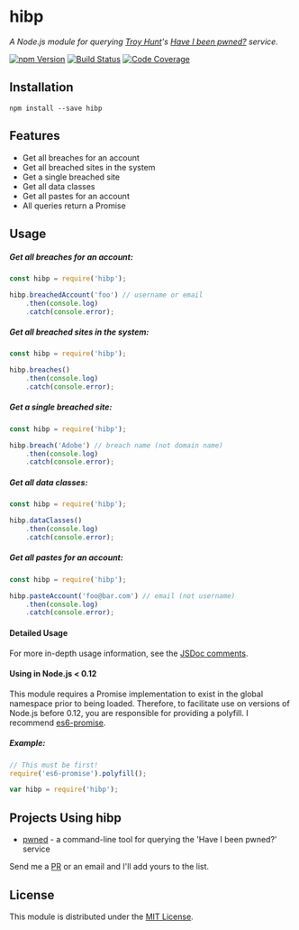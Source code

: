 # hibp

*A Node.js module for querying [Troy Hunt](http://www.troyhunt.com/)'s
[Have I been pwned?](https://haveibeenpwned.com/) service.*

[![npm Version][npm-image]][npm-url]
[![Build Status][travis-image]][travis-url]
[![Code Coverage][coveralls-image]][coveralls-url]

## Installation

```shell
npm install --save hibp
```

## Features

* Get all breaches for an account
* Get all breached sites in the system
* Get a single breached site
* Get all data classes
* Get all pastes for an account
* All queries return a Promise

## Usage

##### Get all breaches for an account:

```javascript
const hibp = require('hibp');

hibp.breachedAccount('foo') // username or email
    .then(console.log)
    .catch(console.error);
```

##### Get all breached sites in the system:

```javascript
const hibp = require('hibp');

hibp.breaches()
    .then(console.log)
    .catch(console.error);
```

##### Get a single breached site:

```javascript
const hibp = require('hibp');

hibp.breach('Adobe') // breach name (not domain name)
    .then(console.log)
    .catch(console.error);
```

##### Get all data classes:

```javascript
const hibp = require('hibp');

hibp.dataClasses()
    .then(console.log)
    .catch(console.error);
```

##### Get all pastes for an account:

```javascript
const hibp = require('hibp');

hibp.pasteAccount('foo@bar.com') // email (not username)
    .then(console.log)
    .catch(console.error);
```

#### Detailed Usage

For more in-depth usage information, see the [JSDoc comments](JSDOC.md).

#### Using in Node.js < 0.12

This module requires a Promise implementation to exist in the global namespace
prior to being loaded. Therefore, to facilitate use on versions of Node.js
before 0.12, you are responsible for providing a polyfill. I recommend
[es6-promise](https://github.com/stefanpenner/es6-promise).

##### Example:

```javascript
// This must be first!
require('es6-promise').polyfill();

var hibp = require('hibp');
```

## Projects Using hibp

* [pwned](https://github.com/wKovacs64/pwned) - a command-line tool for querying the 'Have I been pwned?' service

Send me a [PR](https://github.com/wKovacs64/hibp/pulls) or an email and I'll add yours to the list.

## License

This module is distributed under the [MIT License](LICENSE.txt).

[npm-image]: https://img.shields.io/npm/v/hibp.svg?style=flat-square
[npm-url]: https://www.npmjs.com/package/hibp
[travis-image]: https://img.shields.io/travis/wKovacs64/hibp.svg?style=flat-square
[travis-url]: https://travis-ci.org/wKovacs64/hibp
[coveralls-image]: https://img.shields.io/coveralls/wKovacs64/hibp.svg?style=flat-square
[coveralls-url]: https://coveralls.io/github/wKovacs64/hibp
